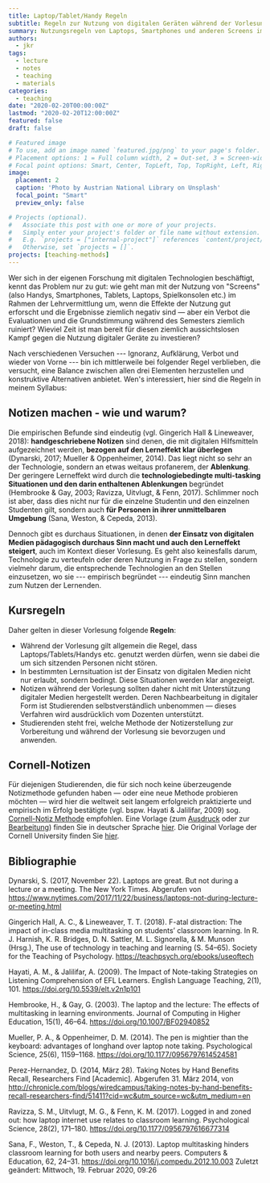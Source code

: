 ```yaml
---
title: Laptop/Tablet/Handy Regeln
subtitle: Regeln zur Nutzung von digitalen Geräten während der Vorlesung - mit Alternativvorschlägen
summary: Nutzungsregeln von Laptops, Smartphones und anderen Screens im Unterricht (Vorlesung/Seminar). Enthält auch Links zu meinen deutschen Vorlagen zur Nutzung des Cornell Notizsystems.
authors:
  - jkr
tags:
  - lecture
  - notes
  - teaching
  - materials
categories:
  - teaching
date: "2020-02-20T00:00:00Z"
lastmod: "2020-02-20T12:00:00Z"
featured: false
draft: false

# Featured image
# To use, add an image named `featured.jpg/png` to your page's folder.
# Placement options: 1 = Full column width, 2 = Out-set, 3 = Screen-width
# Focal point options: Smart, Center, TopLeft, Top, TopRight, Left, Right, BottomLeft, Bottom, BottomRight
image:
  placement: 2
  caption: 'Photo by Austrian National Library on Unsplash'
  focal_point: "Smart"
  preview_only: false

# Projects (optional).
#   Associate this post with one or more of your projects.
#   Simply enter your project's folder or file name without extension.
#   E.g. `projects = ["internal-project"]` references `content/project/deep-learning/index.md`.
#   Otherwise, set `projects = []`.
projects: [teaching-methods]
---
```

Wer sich in der eigenen Forschung mit digitalen Technologien beschäftigt, kennt das Problem nur zu gut: wie geht man mit der Nutzung von "Screens" (also Handys, Smartphones, Tablets, Laptops, Spielkonsolen etc.) im Rahmen der Lehrvermittlung um, wenn die Effekte der Nutzung gut erforscht und die Ergebnisse ziemlich negativ sind — aber ein Verbot die Evaluationen und die Grundstimmung während des Semesters ziemlich ruiniert? Wieviel Zeit ist man bereit für diesen ziemlich aussichtslosen Kampf gegen die Nutzung digitaler Geräte zu investieren?

Nach verschiedenen Versuchen --- Ignoranz, Aufklärung, Verbot und wieder von Vorne --- bin ich mittlerweile bei folgender Regel verblieben, die versucht, eine Balance zwischen allen drei Elementen herzustellen und konstruktive Alternativen anbietet. Wen's interessiert, hier sind die Regeln in meinem Syllabus:

## Notizen machen - wie und warum?

Die empirischen Befunde sind eindeutig (vgl. Gingerich Hall & Lineweaver, 2018): **handgeschriebene Notizen** sind denen, die mit digitalen Hilfsmitteln aufgezeichnet werden, **bezogen auf den Lerneffekt klar überlegen** (Dynarski, 2017; Mueller & Oppenheimer, 2014). Das liegt nicht so sehr an der Technologie, sondern an etwas weitaus profanerem, der **Ablenkung**. Der geringere Lerneffekt wird durch die **technologiebedingte multi-tasking Situationen und den darin enthaltenen Ablenkungen** begründet (Hembrooke & Gay, 2003; Ravizza, Uitvlugt, & Fenn, 2017). Schlimmer noch ist aber, dass dies nicht nur für die einzelne Studentin und den einzelnen Studenten gilt, sondern auch **für Personen in ihrer unmittelbaren Umgebung** (Sana, Weston, & Cepeda, 2013).

Dennoch gibt es durchaus Situationen, in denen **der Einsatz von digitalen Medien pädagogisch durchaus Sinn macht und auch den Lerneffekt steigert**, auch im Kontext dieser Vorlesung. Es geht also keinesfalls darum, Technologie zu verteufeln oder deren Nutzung in Frage zu stellen, sondern vielmehr darum, die entsprechende Technologien an den Stellen einzusetzen, wo sie --- empirisch begründet --- eindeutig Sinn manchen zum Nutzen der Lernenden.

## Kursregeln

Daher gelten in dieser Vorlesung folgende **Regeln**:

- Während der Vorlesung gilt allgemein die Regel, dass Laptops/Tablets/Handys etc. genutzt werden dürfen, wenn sie dabei die um sich sitzenden Personen nicht stören.
- In bestimmten Lernsituation ist der Einsatz von digitalen Medien nicht nur erlaubt, sondern bedingt. Diese Situationen werden klar angezeigt.
- Notizen während der Vorlesung sollten daher nicht mit Unterstützung digitaler Medien hergestellt werden. Deren Nachbearbeitung in digitaler Form ist Studierenden selbstverständlich unbenommen — dieses Verfahren wird ausdrücklich vom Dozenten unterstützt.
- Studierenden steht frei, welche Methode der Notizerstellung zur Vorbereitung und während der Vorlesung sie bevorzugen und anwenden.

## Cornell-Notizen

Für diejenigen Studierenden, die für sich noch keine überzeugende Notizmethode gefunden haben — oder eine neue Methode probieren möchten — wird hier die weltweit seit langem erfolgreich praktizierte und empirisch im Erfolg bestätigte (vgl. bspw. Hayati & Jalilifar, 2009) sog. [Cornell-Notiz Methode](https://de.wikihow.com/Cornell-Notizen-machen) empfohlen. Eine Vorlage (zum [Ausdruck](https://osf.io/ufe6q/) oder zur [Bearbeitung](https://osf.io/jhda3/)) finden Sie in deutscher Sprache [hier](https://osf.io/rudt9/). Die Original Vorlage der Cornell University finden Sie [hier](http://lsc.cornell.edu/wp-content/uploads/2015/10/Cornell-Note_Taking-System.pdf).


## Bibliographie

Dynarski, S. (2017, November 22). Laptops are great. But not during a lecture or a meeting. The New York Times. Abgerufen von https://www.nytimes.com/2017/11/22/business/laptops-not-during-lecture-or-meeting.html

Gingerich Hall, A. C., & Lineweaver, T. T. (2018). F-atal distraction: The impact of in-class media multitasking on students’ classroom learning. In R. J. Harnish, K. R. Bridges, D. N. Sattler, M. L. Signorella, & M. Munson (Hrsg.), The use of technology in teaching and learning (S. 54–65). Society for the Teaching of Psychology. https://teachpsych.org/ebooks/useoftech

Hayati, A. M., & Jalilifar, A. (2009). The Impact of Note-taking Strategies on Listening Comprehension of EFL Learners. English Language Teaching, 2(1), 101. https://doi.org/10.5539/elt.v2n1p101

Hembrooke, H., & Gay, G. (2003). The laptop and the lecture: The effects of multitasking in learning environments. Journal of Computing in Higher Education, 15(1), 46–64. https://doi.org/10.1007/BF02940852

Mueller, P. A., & Oppenheimer, D. M. (2014). The pen is mightier than the keyboard: advantages of longhand over laptop note taking. Psychological Science, 25(6), 1159–1168. https://doi.org/10.1177/0956797614524581

Perez-Hernandez, D. (2014, März 28). Taking Notes by Hand Benefits Recall, Researchers Find [Academic]. Abgerufen 31. März 2014, von http://chronicle.com/blogs/wiredcampus/taking-notes-by-hand-benefits-recall-researchers-find/51411?cid=wc&utm_source=wc&utm_medium=en

Ravizza, S. M., Uitvlugt, M. G., & Fenn, K. M. (2017). Logged in and zoned out: how laptop internet use relates to classroom learning. Psychological Science, 28(2), 171–180. https://doi.org/10.1177/0956797616677314

Sana, F., Weston, T., & Cepeda, N. J. (2013). Laptop multitasking hinders classroom learning for both users and nearby peers. Computers & Education, 62, 24–31. https://doi.org/10.1016/j.compedu.2012.10.003
Zuletzt geändert: Mittwoch, 19. Februar 2020, 09:26
